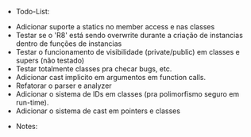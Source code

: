 * Todo-List:
 - Adicionar suporte a statics no member access e nas classes
 - Testar se o 'R8' está sendo overwrite durante a criação de instancias dentro de funções de instancias
 - Testar o funcionamento de visibilidade (private/public) em classes e supers (não testado)
 - Testar totalmente classes pra checar bugs, etc.
 - Adicionar cast implicito em argumentos em function calls.
 - Refatorar o parser e analyzer
 - Adicionar o sistema de IDs em classes (pra polimorfismo seguro em run-time).
 - Adicionar o sistema de cast em pointers e classes

* Notes:
